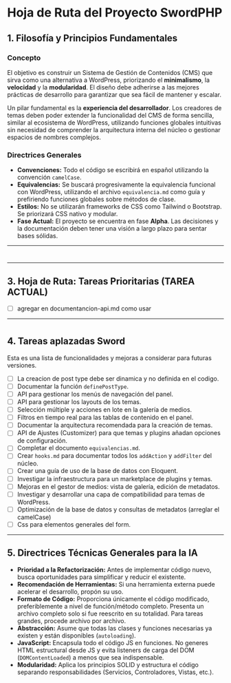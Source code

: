 # Hoja de Ruta del Proyecto SwordPHP

## 1. Filosofía y Principios Fundamentales

### Concepto

El objetivo es construir un Sistema de Gestión de Contenidos (CMS) que sirva como una alternativa a WordPress, priorizando el **minimalismo**, la **velocidad** y la **modularidad**. El diseño debe adherirse a las mejores prácticas de desarrollo para garantizar que sea fácil de mantener y escalar.

Un pilar fundamental es la **experiencia del desarrollador**. Los creadores de temas deben poder extender la funcionalidad del CMS de forma sencilla, similar al ecosistema de WordPress, utilizando funciones globales intuitivas sin necesidad de comprender la arquitectura interna del núcleo o gestionar espacios de nombres complejos.

### Directrices Generales

-   **Convenciones:** Todo el código se escribirá en español utilizando la convención `camelCase`.
-   **Equivalencias:** Se buscará progresivamente la equivalencia funcional con WordPress, utilizando el archivo `equivalencia.md` como guía y prefiriendo funciones globales sobre métodos de clase.
-   **Estilos:** No se utilizarán frameworks de CSS como Tailwind o Bootstrap. Se priorizará CSS nativo y modular.
-   **Fase Actual:** El proyecto se encuentra en fase **Alpha**. Las decisiones y la documentación deben tener una visión a largo plazo para sentar bases sólidas.

---

#

#

#

#

#

#

#

#

#

#

#

---

## 3. Hoja de Ruta: Tareas Prioritarias (TAREA ACTUAL)

- [ ] agregar en documentancion-api.md como usar 

---

#

#

#

#

#

#

#

#

#

#

#

## 4. Tareas aplazadas Sword

Esta es una lista de funcionalidades y mejoras a considerar para futuras versiones.

-   [ ] La creacion de post type debe ser dinamica y no definida en el codigo.
-   [ ] Documentar la función `definePostType`.
-   [ ] API para gestionar los menús de navegación del panel.
-   [ ] API para gestionar los layouts de los temas.
-   [ ] Selección múltiple y acciones en lote en la galería de medios.
-   [ ] Filtros en tiempo real para las tablas de contenido en el panel.
-   [ ] Documentar la arquitectura recomendada para la creación de temas.
-   [ ] API de Ajustes (Customizer) para que temas y plugins añadan opciones de configuración.
-   [ ] Completar el documento `equivalencias.md`.
-   [ ] Crear `hooks.md` para documentar todos los `addAction` y `addFilter` del núcleo.
-   [ ] Crear una guía de uso de la base de datos con Eloquent.
-   [ ] Investigar la infraestructura para un marketplace de plugins y temas.
-   [ ] Mejoras en el gestor de medios: vista de galería, edición de metadatos.
-   [ ] Investigar y desarrollar una capa de compatibilidad para temas de WordPress.
-   [ ] Optimización de la base de datos y consultas de metadatos (arreglar el camelCase)
-   [ ] Css para elementos generales del form.

---

## 5. Directrices Técnicas Generales para la IA

-   **Prioridad a la Refactorización:** Antes de implementar código nuevo, busca oportunidades para simplificar y reducir el existente.
-   **Recomendación de Herramientas:** Si una herramienta externa puede acelerar el desarrollo, propón su uso.
-   **Formato de Código:** Proporciona únicamente el código modificado, preferiblemente a nivel de función/método completo. Presenta un archivo completo solo si fue reescrito en su totalidad. Para tareas grandes, procede archivo por archivo.
-   **Abstracción:** Asume que todas las clases y funciones necesarias ya existen y están disponibles (`autoloading`).
-   **JavaScript:** Encapsula todo el código JS en funciones. No generes HTML estructural desde JS y evita listeners de carga del DOM (`DOMContentLoaded`) a menos que sea indispensable.
-   **Modularidad:** Aplica los principios SOLID y estructura el código separando responsabilidades (Servicios, Controladores, Vistas, etc.).
